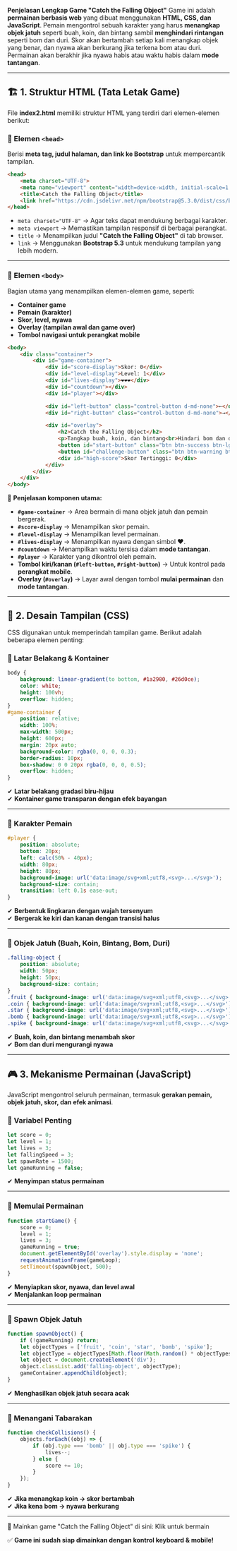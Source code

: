  **Penjelasan Lengkap Game "Catch the Falling Object"**
Game ini adalah **permainan berbasis web** yang dibuat menggunakan **HTML, CSS, dan JavaScript**. Pemain mengontrol sebuah karakter yang harus **menangkap objek jatuh** seperti buah, koin, dan bintang sambil **menghindari rintangan** seperti bom dan duri. Skor akan bertambah setiap kali menangkap objek yang benar, dan nyawa akan berkurang jika terkena bom atau duri. Permainan akan berakhir jika nyawa habis atau waktu habis dalam **mode tantangan**.

---

## 🏗 **1. Struktur HTML (Tata Letak Game)**
File **index2.html** memiliki struktur HTML yang terdiri dari elemen-elemen berikut:

### **🔹 Elemen `<head>`**
Berisi **meta tag, judul halaman, dan link ke Bootstrap** untuk mempercantik tampilan.
```html
<head>
    <meta charset="UTF-8">
    <meta name="viewport" content="width=device-width, initial-scale=1.0">
    <title>Catch the Falling Object</title>
    <link href="https://cdn.jsdelivr.net/npm/bootstrap@5.3.0/dist/css/bootstrap.min.css" rel="stylesheet">
</head>
```
- `meta charset="UTF-8"` → Agar teks dapat mendukung berbagai karakter.
- `meta viewport` → Memastikan tampilan responsif di berbagai perangkat.
- `title` → Menampilkan judul **"Catch the Falling Object"** di tab browser.
- `link` → Menggunakan **Bootstrap 5.3** untuk mendukung tampilan yang lebih modern.

---

### **🔹 Elemen `<body>`**
Bagian utama yang menampilkan elemen-elemen game, seperti:
- **Container game**
- **Pemain (karakter)**
- **Skor, level, nyawa**
- **Overlay (tampilan awal dan game over)**
- **Tombol navigasi untuk perangkat mobile**
  
```html
<body>
    <div class="container">
        <div id="game-container">
            <div id="score-display">Skor: 0</div>
            <div id="level-display">Level: 1</div>
            <div id="lives-display">❤️❤️❤️</div>
            <div id="countdown"></div>
            <div id="player"></div>

            <div id="left-button" class="control-button d-md-none">←</div>
            <div id="right-button" class="control-button d-md-none">→</div>

            <div id="overlay">
                <h2>Catch the Falling Object</h2>
                <p>Tangkap buah, koin, dan bintang<br>Hindari bom dan duri!</p>
                <button id="start-button" class="btn btn-success btn-lg">Mulai Permainan</button>
                <button id="challenge-button" class="btn btn-warning btn-lg">Mode Tantangan</button>
                <div id="high-score">Skor Tertinggi: 0</div>
            </div>
        </div>
    </div>
</body>
```
📌 **Penjelasan komponen utama:**
- **`#game-container`** → Area bermain di mana objek jatuh dan pemain bergerak.
- **`#score-display`** → Menampilkan skor pemain.
- **`#level-display`** → Menampilkan level permainan.
- **`#lives-display`** → Menampilkan nyawa dengan simbol ❤️.
- **`#countdown`** → Menampilkan waktu tersisa dalam **mode tantangan**.
- **`#player`** → Karakter yang dikontrol oleh pemain.
- **Tombol kiri/kanan (`#left-button`, `#right-button`)** → Untuk kontrol pada **perangkat mobile**.
- **Overlay (`#overlay`)** → Layar awal dengan tombol **mulai permainan** dan **mode tantangan**.

---

## 🎨 **2. Desain Tampilan (CSS)**
CSS digunakan untuk memperindah tampilan game. Berikut adalah beberapa elemen penting:

### **🔹 Latar Belakang & Kontainer**
```css
body {
    background: linear-gradient(to bottom, #1a2980, #26d0ce);
    color: white;
    height: 100vh;
    overflow: hidden;
}
#game-container {
    position: relative;
    width: 100%;
    max-width: 500px;
    height: 600px;
    margin: 20px auto;
    background-color: rgba(0, 0, 0, 0.3);
    border-radius: 10px;
    box-shadow: 0 0 20px rgba(0, 0, 0, 0.5);
    overflow: hidden;
}
```
✔ **Latar belakang gradasi biru-hijau**  
✔ **Kontainer game transparan dengan efek bayangan**

---

### **🔹 Karakter Pemain**
```css
#player {
    position: absolute;
    bottom: 20px;
    left: calc(50% - 40px);
    width: 80px;
    height: 80px;
    background-image: url('data:image/svg+xml;utf8,<svg>...</svg>');
    background-size: contain;
    transition: left 0.1s ease-out;
}
```
✔ **Berbentuk lingkaran dengan wajah tersenyum**  
✔ **Bergerak ke kiri dan kanan dengan transisi halus**

---

### **🔹 Objek Jatuh (Buah, Koin, Bintang, Bom, Duri)**
```css
.falling-object {
    position: absolute;
    width: 50px;
    height: 50px;
    background-size: contain;
}
.fruit { background-image: url('data:image/svg+xml;utf8,<svg>...</svg>'); }
.coin { background-image: url('data:image/svg+xml;utf8,<svg>...</svg>'); }
.star { background-image: url('data:image/svg+xml;utf8,<svg>...</svg>'); }
.bomb { background-image: url('data:image/svg+xml;utf8,<svg>...</svg>'); }
.spike { background-image: url('data:image/svg+xml;utf8,<svg>...</svg>'); }
```
✔ **Buah, koin, dan bintang menambah skor**  
✔ **Bom dan duri mengurangi nyawa**  

---

## 🎮 **3. Mekanisme Permainan (JavaScript)**
JavaScript mengontrol seluruh permainan, termasuk **gerakan pemain, objek jatuh, skor, dan efek animasi**.

### **🔹 Variabel Penting**
```js
let score = 0;
let level = 1;
let lives = 3;
let fallingSpeed = 3;
let spawnRate = 1500;
let gameRunning = false;
```
✔ **Menyimpan status permainan**  

---

### **🔹 Memulai Permainan**
```js
function startGame() {
    score = 0;
    level = 1;
    lives = 3;
    gameRunning = true;
    document.getElementById('overlay').style.display = 'none';
    requestAnimationFrame(gameLoop);
    setTimeout(spawnObject, 500);
}
```
✔ **Menyiapkan skor, nyawa, dan level awal**  
✔ **Menjalankan loop permainan**

---

### **🔹 Spawn Objek Jatuh**
```js
function spawnObject() {
    if (!gameRunning) return;
    let objectTypes = ['fruit', 'coin', 'star', 'bomb', 'spike'];
    let objectType = objectTypes[Math.floor(Math.random() * objectTypes.length)];
    let object = document.createElement('div');
    object.classList.add('falling-object', objectType);
    gameContainer.appendChild(object);
}
```
✔ **Menghasilkan objek jatuh secara acak**  

---

### **🔹 Menangani Tabarakan**
```js
function checkCollisions() {
    objects.forEach((obj) => {
        if (obj.type === 'bomb' || obj.type === 'spike') {
            lives--;
        } else {
            score += 10;
        }
    });
}
```
✔ **Jika menangkap koin → skor bertambah**  
✔ **Jika kena bom → nyawa berkurang**  

---
📌 Mainkan game "Catch the Falling Object" di sini:
Klik untuk bermain

✅ **Game ini sudah siap dimainkan dengan kontrol keyboard & mobile!**  

